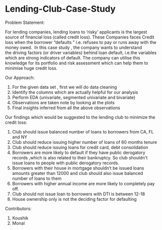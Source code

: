 # Lending-Club-Case-Study

Problem Statement:

For lending companies, lending loans to ‘risky’ applicants is the largest source of financial loss (called credit loss). These Companies faces Credit loss when the borrower “defaults ” i.e.  refuses to pay or runs away with the money owed. 
In this case study , the company wants to understand the driving factors (or driver variables) behind loan default, i.e.the variables which are strong indicators of default. The company can utilise this knowledge for its portfolio and risk assessment which can help them to minimise huge credit loss.


Our Approach:
1) For the given data set , first we will do data cleaning 
2) Identify the columns which are actually helpful for our analysis
3) Perform EDA (univariate, segmented univariate and bivariate)
4) Observations are taken note by looking at the plots
5) Final insights inferred from all the above observations



Our findings which would be suggested to the lending club to minimize the credit loss:
1) Club should issue balanced number of loans to borrowers from CA, FL and NY
2) Club should reduce issuing higher number of loans of 60 months tenure
3) Club should reduce issuing loans for credit card, debt consolidation
4) Borrowers are more likely to default if they have public derogatory records ,which is also related to their bankruptcy. So club shouldn't issue loans to people with public derogatory records.
5) Borrowers with their house in mortgage shouldn’t be issued loans amounts greater than 12000 and club should also issue balanced number of loans to them
6) Borrowers with higher annual income are more likely to completely pay off.
7) Club should not issue loan to borrowers with DTI is between 12-18
8) House ownership only is not the deciding factor for defaulting


Contributors:
1) Koushik 
2) Monal 
